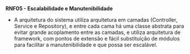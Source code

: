 **RNF05 - Escalabilidade e Manutenibilidade**

* A arquitetura do sistema utiliza arquitetura em camadas (Controller, Service e Repository), e entre cada cama há uma classe abstrata para evitar grande acoplamento entre as camadas, e utiliza arquitetura de framework, com pontos de extensão e fácil substituição de módulos para facilitar a manutenibilidade e que possa ser escalável.
